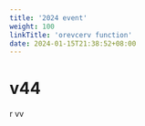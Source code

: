 ```yaml
---
title: '2024 event'
weight: 100
linkTitle: 'orevcerv function'
date: 2024-01-15T21:38:52+08:00
---
```


# v44
r
vv
